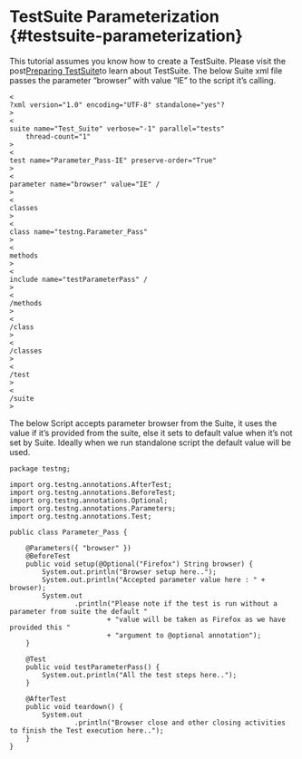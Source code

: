 # TestSuite Parameterization {#testsuite-parameterization}

This tutorial assumes you know how to create a TestSuite. Please visit the post[Preparing TestSuite](http://ajaymore.gitbooks.io/selenium/content/test_frameworks/testsuite.html)to learn about TestSuite. The below Suite xml file passes the parameter “browser” with value “IE” to the script it’s calling.

```
<
?xml version="1.0" encoding="UTF-8" standalone="yes"?
>
<
suite name="Test_Suite" verbose="-1" parallel="tests"
    thread-count="1"
>
<
test name="Parameter_Pass-IE" preserve-order="True"
>
<
parameter name="browser" value="IE" /
>
<
classes
>
<
class name="testng.Parameter_Pass"
>
<
methods
>
<
include name="testParameterPass" /
>
<
/methods
>
<
/class
>
<
/classes
>
<
/test
>
<
/suite
>
```

The below Script accepts parameter browser from the Suite, it uses the value if it’s provided from the suite, else it sets to default value when it’s not set by Suite. Ideally when we run standalone script the default value will be used.

```
package testng;

import org.testng.annotations.AfterTest;
import org.testng.annotations.BeforeTest;
import org.testng.annotations.Optional;
import org.testng.annotations.Parameters;
import org.testng.annotations.Test;

public class Parameter_Pass {

    @Parameters({ "browser" })
    @BeforeTest
    public void setup(@Optional("Firefox") String browser) {
        System.out.println("Browser setup here..");
        System.out.println("Accepted parameter value here : " + browser);
        System.out
                .println("Please note if the test is run without a parameter from suite the default "
                        + "value will be taken as Firefox as we have provided this "
                        + "argument to @optional annotation");
    }

    @Test
    public void testParameterPass() {
        System.out.println("All the test steps here..");
    }

    @AfterTest
    public void teardown() {
        System.out
                .println("Browser close and other closing activities to finish the Test execution here..");
    }
}
```




